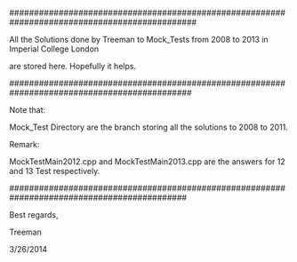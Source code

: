 ##############################################################################################


All the Solutions done by Treeman to Mock_Tests from 2008 to 2013 in Imperial College London

are stored here. Hopefully it helps. 

#############################################################################################

Note that:

Mock_Test Directory are the branch storing all the solutions to 2008 to 2011.




Remark:

MockTestMain2012.cpp and MockTestMain2013.cpp are the answers for 12 and 13 Test respectively.



############################################################################################

Best regards, 

Treeman 

3/26/2014
